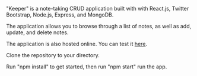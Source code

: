 
"Keeper" is a note-taking CRUD application built with with React.js, Twitter Bootstrap, Node.js, Express, and MongoDB.

The application allows you to browse through a list of notes, as well as add, update, and delete notes.

The application is also hosted online. You can test it [here](https://floating-scrubland-67930.herokuapp.com/).

Clone the repository to your directory.

Run "npm install" to get started, then run "npm start" run the app.
